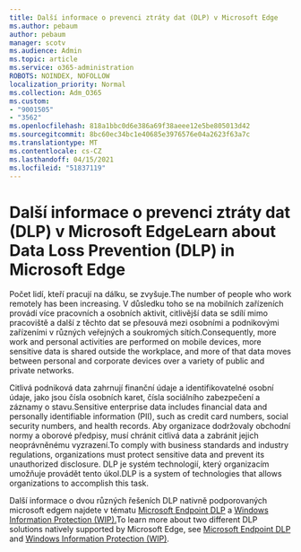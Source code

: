 ```yaml
---
title: Další informace o prevenci ztráty dat (DLP) v Microsoft Edge
ms.author: pebaum
author: pebaum
manager: scotv
ms.audience: Admin
ms.topic: article
ms.service: o365-administration
ROBOTS: NOINDEX, NOFOLLOW
localization_priority: Normal
ms.collection: Adm_O365
ms.custom:
- "9001505"
- "3562"
ms.openlocfilehash: 818a1bbc0d6e386a69f38aeee12e5be805013d42
ms.sourcegitcommit: 8bc60ec34bc1e40685e3976576e04a2623f63a7c
ms.translationtype: MT
ms.contentlocale: cs-CZ
ms.lasthandoff: 04/15/2021
ms.locfileid: "51837119"
---
```

# <a name="learn-about-data-loss-prevention-dlp-in-microsoft-edge"></a><span data-ttu-id="9cf1f-102">Další informace o prevenci ztráty dat (DLP) v Microsoft Edge</span><span class="sxs-lookup"><span data-stu-id="9cf1f-102">Learn about Data Loss Prevention (DLP) in Microsoft Edge</span></span>

<span data-ttu-id="9cf1f-103">Počet lidí, kteří pracují na dálku, se zvyšuje.</span><span class="sxs-lookup"><span data-stu-id="9cf1f-103">The number of people who work remotely has been increasing.</span></span> <span data-ttu-id="9cf1f-104">V důsledku toho se na mobilních zařízeních provádí více pracovních a osobních aktivit, citlivější data se sdílí mimo pracoviště a další z těchto dat se přesouvá mezi osobními a podnikovými zařízeními v různých veřejných a soukromých sítích.</span><span class="sxs-lookup"><span data-stu-id="9cf1f-104">Consequently, more work and personal activities are performed on mobile devices, more sensitive data is shared outside the workplace, and more of that data moves between personal and corporate devices over a variety of public and private networks.</span></span>

<span data-ttu-id="9cf1f-105">Citlivá podniková data zahrnují finanční údaje a identifikovatelné osobní údaje, jako jsou čísla osobních karet, čísla sociálního zabezpečení a záznamy o stavu.</span><span class="sxs-lookup"><span data-stu-id="9cf1f-105">Sensitive enterprise data includes financial data and personally identifiable information (PII), such as credit card numbers, social security numbers, and health records.</span></span> <span data-ttu-id="9cf1f-106">Aby organizace dodržovaly obchodní normy a oborové předpisy, musí chránit citlivá data a zabránit jejich neoprávněnému vyzrazení.</span><span class="sxs-lookup"><span data-stu-id="9cf1f-106">To comply with business standards and industry regulations, organizations must protect sensitive data and prevent its unauthorized disclosure.</span></span> <span data-ttu-id="9cf1f-107">DLP je systém technologií, který organizacím umožňuje provádět tento úkol.</span><span class="sxs-lookup"><span data-stu-id="9cf1f-107">DLP is a system of technologies that allows organizations to accomplish this task.</span></span>

<span data-ttu-id="9cf1f-108">Další informace o dvou různých řešeních DLP nativně podporovaných microsoft edgem najdete v tématu [Microsoft Endpoint DLP](https://go.microsoft.com/fwlink/?linkid=2151765) a [Windows Information Protection (WIP).](https://go.microsoft.com/fwlink/?linkid=2151766)</span><span class="sxs-lookup"><span data-stu-id="9cf1f-108">To learn more about two different DLP solutions natively supported by Microsoft Edge, see [Microsoft Endpoint DLP](https://go.microsoft.com/fwlink/?linkid=2151765) and [Windows Information Protection (WIP)](https://go.microsoft.com/fwlink/?linkid=2151766).</span></span>